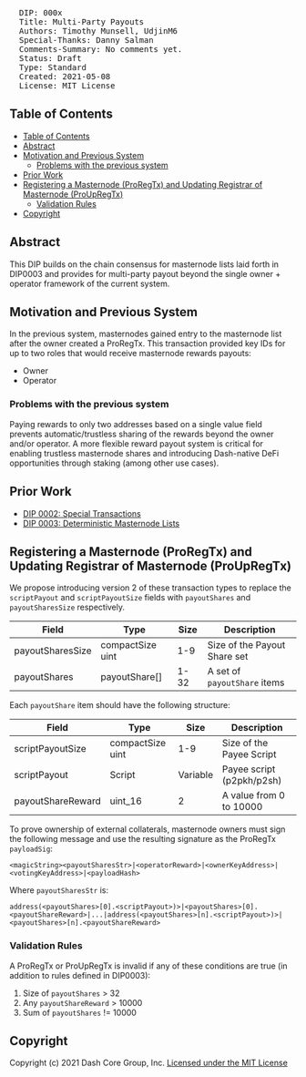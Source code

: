 <pre>
  DIP: 000x
  Title: Multi-Party Payouts
  Authors: Timothy Munsell, UdjinM6
  Special-Thanks: Danny Salman
  Comments-Summary: No comments yet.
  Status: Draft
  Type: Standard
  Created: 2021-05-08
  License: MIT License
</pre>

## Table of Contents

- [Table of Contents](#table-of-contents)
- [Abstract](#abstract)
- [Motivation and Previous System](#motivation-and-previous-system)
  - [Problems with the previous system](#problems-with-the-previous-system)
- [Prior Work](#prior-work)
- [Registering a Masternode (ProRegTx) and Updating Registrar of Masternode (ProUpRegTx)](#registering-a-masternode-proregtx-and-updating-registrar-of-masternode-proupregtx)
  - [Validation Rules](#validation-rules)
- [Copyright](#copyright)

## Abstract

This DIP builds on the chain consensus for masternode lists laid forth in DIP0003 and provides for multi-party payout beyond the single owner + operator framework of the current system.

## Motivation and Previous System

In the previous system, masternodes gained entry to the masternode list after the owner created a ProRegTx. This transaction provided key IDs for up to two roles that would receive masternode rewards payouts:

 * Owner
 * Operator

### Problems with the previous system

Paying rewards to only two addresses based on a single value field prevents automatic/trustless sharing of the rewards beyond the owner and/or operator. A more flexible reward payout system is critical for enabling trustless masternode shares and introducing Dash-native DeFi opportunities through staking (among other use cases).

## Prior Work

* [DIP 0002: Special Transactions](https://github.com/dashpay/dips/blob/master/dip-0002.md)
* [DIP 0003: Deterministic Masternode Lists](https://github.com/dashpay/dips/blob/master/dip-0003.md)

## Registering a Masternode (ProRegTx) and Updating Registrar of Masternode (ProUpRegTx)

We propose introducing version 2 of these transaction types to replace the `scriptPayout` and `scriptPayoutSize` fields with `payoutShares` and `payoutSharesSize` respectively.

| Field | Type | Size | Description |
| --- | --- | --- | --- |
| payoutSharesSize | compactSize uint | 1-9 | Size of the Payout Share set |
| payoutShares | payoutShare[] | 1-32 | A set of `payoutShare` items |

Each `payoutShare` item should have the following structure:

| Field | Type | Size | Description |
| --- | --- | --- | --- |
| scriptPayoutSize | compactSize uint | 1-9 | Size of the Payee Script |
| scriptPayout | Script | Variable | Payee script (p2pkh/p2sh) |
| payoutShareReward | uint_16 | 2 | A value from 0 to 10000 |

To prove ownership of external collaterals, masternode owners must sign the following message and use the resulting signature as the ProRegTx `payloadSig`:

`<magicString><payoutSharesStr>|<operatorReward>|<ownerKeyAddress>|<votingKeyAddress>|<payloadHash>`

Where `payoutSharesStr` is:

`address(<payoutShares>[0].<scriptPayout>)>|<payoutShares>[0].<payoutShareReward>|...|address(<payoutShares>[n].<scriptPayout>)>|<payoutShares>[n].<payoutShareReward>`

### Validation Rules

A ProRegTx or ProUpRegTx is invalid if any of these conditions are true (in addition to rules defined in DIP0003):

  1. Size of `payoutShares` > 32
  1. Any `payoutShareReward` > 10000
  1. Sum of `payoutShares` != 10000

## Copyright

Copyright (c) 2021 Dash Core Group, Inc. [Licensed under the MIT License](https://opensource.org/licenses/MIT)
